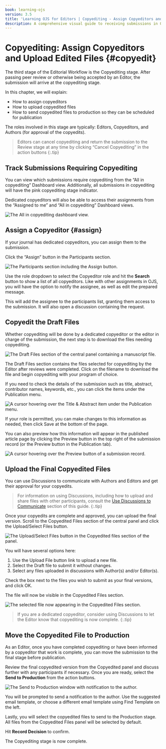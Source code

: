 ```yaml
---
book: learning-ojs
version: 3.5
title: 'Learning OJS for Editors | Copyediting - Assign Copyeditors and Upload Edited Files'
description: A comprehensive visual guide to receiving submissions in OJS, conducting peer review, making editorial decisions, copyediting and laying out final proofs, and publishing content in OJS for Editors.
---
```


# Copyediting: Assign Copyeditors and Upload Edited Files {#copyedit}
The third stage of the Editorial Workflow is the Copyediting stage. After passing peer review or otherwise being accepted by an Editor, the submission will arrive at the copyediting stage.

In this chapter, we will explain:
* How to assign copyeditors
* How to upload copyedited files
* How to send copyedited files to production so they can be scheduled for publication

The roles involved in this stage are typically: Editors, Copyeditors, and Authors (for approval of the copyedits).

> Editors can cancel copyediting and return the submission to the Review stage at any time by clicking “Cancel Copyediting” in the action buttons
{:.tip}

## Track Submissions Requiring Copyediting

You can view which submissions require copyediting from the “All in copyediting” Dashboard view. Additionally, all submissions in copyediting will have the pink copyediting stage indicator.

Dedicated copyeditors will also be able to access their assignments from the “Assigned to me” and “All in copyediting” Dashboard views.

![The All in copyediting dashboard view.](./assets/dashboard-copyediting-3.5.png)


## Assign a Copyeditor {#assign}

If your journal has dedicated copyeditors, you can assign them to the submission.

Click the “Assign” button in the Participants section.

![The Participants section including the Assign button.](./assets/participant-assigned-3.5.png)

Use the role dropdown to select the Copyeditor role and hit the **Search** button to show a list of all copyeditors. Like with other assignments in OJS, you will have the option to notify the assignee, as well as edit the prepared message.

This will add the assignee to the participants list, granting them access to the submission. It will also open a discussion containing the request.

## Copyedit the Draft Files

Whether copyediting will be done by a dedicated copyeditor or the editor in charge of the submission, the next step is to download the files needing copyediting.

![The Draft Files section of the central panel containing a manuscript file.](./assets/draft-files-3.5.png)

The Draft Files section contains the files selected for copyediting by the Editor after reviews were completed. Click on the filename to download the file and begin copyediting with your program of choice.

If you need to check the details of the submission such as title, abstract, contributor names, keywords, etc., you can click the items under the Publication menu.

![A cursor hovering over the Title & Abstract item under the Publication menu.](./assets/publication-menu-3.5.png)

If your role is permitted, you can make changes to this information as needed, then click Save at the bottom of the page.

You can also preview how this information will appear in the published article page by clicking the Preview button in the top right of the submission record (or the Preview button in the Publication tab).

![A cursor hovering over the Preview button of a submission record.](./assets/submission-preview-3.5.png)


## Upload the Final Copyedited Files

You can use Discussions to communicate with Authors and Editors and get their approval for your copyedits. 

> For information on using Discussions, including how to upload and share files with other participants, consult the [Use Discussions to Communicate](./dashboard.md#discussions) section of this guide.
{:.tip}

Once your copyedits are complete and approved, you can upload the final version. Scroll to the Copyedited Files section of the central panel and click the Upload/Select Files button.

![The Upload/Select Files button in the Copyedited files section of the panel.](./assets/copyedited-files-3.5.png)

You will have several options here:

1. Use the Upload File button link to upload a new file.
2. Select the Draft file to submit it without changes.
3. Select any files uploaded in discussions with Author(s) and/or Editor(s).

Check the box next to the files you wish to submit as your final versions, and click OK.

The file will now be visible in the Copyedited Files section.

![The selected file now appearing in the Copyedited Files section.](./assets/copyedited-file-uploaded-3.5.png)

> If you are a dedicated copyeditor, consider using Discussions to let the Editor know that copyediting is now complete.
{:.tip}

## Move the Copyedited File to Production

As an Editor, once you have completed copyediting or have been informed by a copyeditor that work is complete, you can move the submission to the final stage before publication.

Review the final copyedited version from the Copyedited panel and discuss further with any participants if necessary. Once you are ready, select the **Send to Production** from the action buttons.

![The Send to Production window with notification to the author.](./assets/send-to-prod-3.5.png)

You will be prompted to send a notification to the author. Use the suggested email template, or choose a different email template using Find Template on the left. 

Lastly, you will select the copyedited files to send to the Production stage. All files from the Copyedited Files panel will be selected by default.

Hit **Record Decision** to confirm.

The Copyediting stage is now complete.

